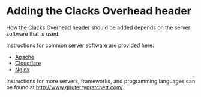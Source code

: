 # Adding the Clacks Overhead header

How the Clacks Overhead header should be added depends on the server software that is used. 

Instructions for common server software are provided here:

- [Apache](add-headers.apache.md)
- [Cloudflare](add-headers.cloudflare.md)
- [Nginx](add-headers.nginx.md)

Instructions for more servers, frameworks, and programming languages can be found at http://www.gnuterrypratchett.com/.
